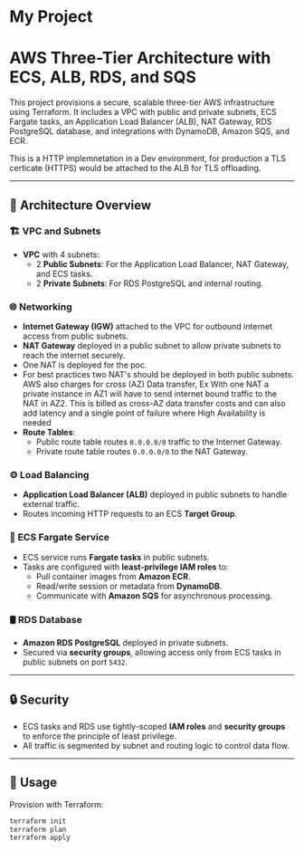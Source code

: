 # My Project
# AWS Three-Tier Architecture with ECS, ALB, RDS, and SQS

This project provisions a secure, scalable three-tier AWS infrastructure using Terraform. It includes a VPC with public and private subnets, ECS Fargate tasks, an Application Load Balancer (ALB), NAT Gateway, RDS PostgreSQL database, and integrations with DynamoDB, Amazon SQS, and ECR.

This is a HTTP implemnetation in a Dev environment, for production a TLS certicate (HTTPS) would be attached to the ALB for TLS offloading. 

---

## 📐 Architecture Overview

### 🏗️ VPC and Subnets
- **VPC** with 4 subnets:
  - 2 **Public Subnets**: For the Application Load Balancer, NAT Gateway, and ECS tasks.
  - 2 **Private Subnets**: For RDS PostgreSQL and internal routing.

### 🌐 Networking
- **Internet Gateway (IGW)** attached to the VPC for outbound internet access from public subnets.
- **NAT Gateway** deployed in a public subnet to allow private subnets to reach the internet securely.
- One NAT is deployed for the poc.
- For best practices two NAT's should be deployed in both public subnets. AWS also charges for cross  (AZ) Data transfer, Ex With one NAT a private instance in AZ1 will have to send internet bound traffic to the NAT in AZ2. This is billed as cross-AZ data transfer costs and can also add latency and a single point of failure where High Availability is needed
- **Route Tables**:
  - Public route table routes `0.0.0.0/0` traffic to the Internet Gateway.
  - Private route table routes `0.0.0.0/0` to the NAT Gateway.

### ⚙️ Load Balancing
- **Application Load Balancer (ALB)** deployed in public subnets to handle external traffic.
- Routes incoming HTTP requests to an ECS **Target Group**.

### 🐳 ECS Fargate Service
- ECS service runs **Fargate tasks** in public subnets.
- Tasks are configured with **least-privilege IAM roles** to:
  - Pull container images from **Amazon ECR**.
  - Read/write session or metadata from **DynamoDB**.
  - Communicate with **Amazon SQS** for asynchronous processing.

### 🛢️ RDS Database
- **Amazon RDS PostgreSQL** deployed in private subnets.
- Secured via **security groups**, allowing access only from ECS tasks in public subnets on port `5432`.

---

## 🔒 Security
- ECS tasks and RDS use tightly-scoped **IAM roles** and **security groups** to enforce the principle of least privilege.
- All traffic is segmented by subnet and routing logic to control data flow.

---

## 🚀 Usage
Provision with Terraform:

```bash
terraform init
terraform plan
terraform apply

